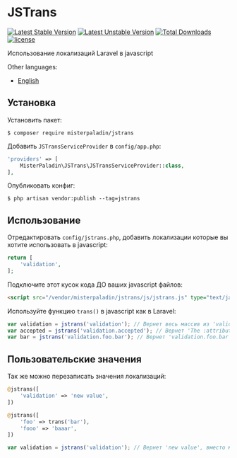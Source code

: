 # JSTrans

[![Latest Stable Version](https://poser.pugx.org/misterpaladin/jstrans/v/stable)](https://packagist.org/packages/misterpaladin/jstrans) [![Latest Unstable Version](https://poser.pugx.org/misterpaladin/jstrans/v/unstable)](https://packagist.org/packages/misterpaladin/jstrans) [![Total Downloads](https://poser.pugx.org/misterpaladin/jstrans/downloads)](https://packagist.org/packages/misterpaladin/jstrans)  [![license](https://img.shields.io/github/license/misterpaladin/jstrans.svg)](../master/LICENSE.md)

Использование локализаций Laravel в javascript

Other languages:
- [English](../master/README.md)

## Установка

Установить пакет:

```
$ composer require misterpaladin/jstrans
```

Добавить `JSTransServiceProvider` в `config/app.php`:

```php
'providers' => [
    MisterPaladin\JSTrans\JSTransServiceProvider::class,
],
```

Опубликовать конфиг:

```
$ php artisan vendor:publish --tag=jstrans
```

## Использование

Отредактировать `config/jstrans.php`, добавить локализации которые вы хотите использовать в javascript:

```php
return [
    'validation',
];
```

Подключите этот кусок кода ДО ваших javascript файлов:

```html
<script src="/vendor/misterpaladin/jstrans/js/jstrans.js" type="text/javascript"></script>
```

Используйте функцию `trans()` в javascript как в Laravel:

```javascript
var validation = jstrans('validation'); // Вернет весь массив из 'validation.php'
var accepted = jstrans('validation.accepted'); // Вернет 'The :attribute must be accepted.'
var bar = jstrans('validation.foo.bar'); // Вернет 'validation.foo.bar'
```

## Пользовательские значения

Так же можно перезаписать значения локализаций:

```php
@jstrans([
    'validation' => 'new value',
])

@jstrans([
    'foo' => trans('bar'),
    'fooo' => 'baaar',
])
```

```javascript
var validation = jstrans('validation'); // Вернет 'new value', вместо массива из 'validation.php'
```